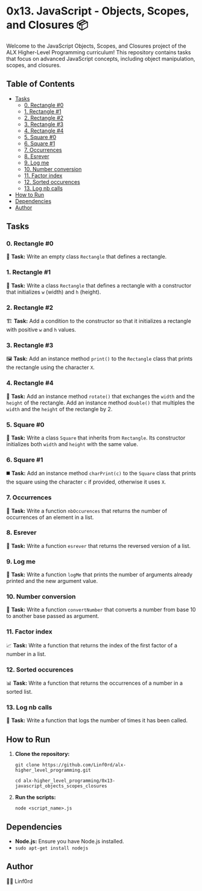 
# 0x13. JavaScript - Objects, Scopes, and Closures 📦

Welcome to the JavaScript Objects, Scopes, and Closures project of the ALX Higher-Level Programming curriculum! This repository contains tasks that focus on advanced JavaScript concepts, including object manipulation, scopes, and closures.

## Table of Contents

-   [Tasks](#tasks)
    -   [0. Rectangle #0](#0-rectangle-0)
    -   [1. Rectangle #1](#1-rectangle-1)
    -   [2. Rectangle #2](#2-rectangle-2)
    -   [3. Rectangle #3](#3-rectangle-3)
    -   [4. Rectangle #4](#4-rectangle-4)
    -   [5. Square #0](#5-square-0)
    -   [6. Square #1](#6-square-1)
    -   [7. Occurrences](#7-occurrences)
    -   [8. Esrever](#8-esrever)
    -   [9. Log me](#9-log-me)
    -   [10. Number conversion](#10-number-conversion)
    -   [11. Factor index](#11-factor-index)
    -   [12. Sorted occurences](#12-sorted-occurences)
    -   [13. Log nb calls](#13-log-nb-calls)
-   [How to Run](#how-to-run)
-   [Dependencies](#dependencies)
-   [Author](#author)

## Tasks

### 0. Rectangle #0

📐 **Task:** Write an empty class `Rectangle` that defines a rectangle.

### 1. Rectangle #1

📏 **Task:** Write a class `Rectangle` that defines a rectangle with a constructor that initializes `w` (width) and `h` (height).

### 2. Rectangle #2

🏗️ **Task:** Add a condition to the constructor so that it initializes a rectangle with positive `w` and `h` values.

### 3. Rectangle #3

🖼️ **Task:** Add an instance method `print()` to the `Rectangle` class that prints the rectangle using the character `X`.

### 4. Rectangle #4

🔄 **Task:** Add an instance method `rotate()` that exchanges the `width` and the `height` of the rectangle. Add an instance method `double()` that multiples the `width` and the `height` of the rectangle by 2.

### 5. Square #0

🔳 **Task:** Write a class `Square` that inherits from `Rectangle`. Its constructor initializes both `width` and `height` with the same value.

### 6. Square #1

◼️ **Task:** Add an instance method `charPrint(c)` to the `Square` class that prints the square using the character `c` if provided, otherwise it uses `X`.

### 7. Occurrences

🔢 **Task:** Write a function `nbOccurences` that returns the number of occurrences of an element in a list.

### 8. Esrever

🔄 **Task:** Write a function `esrever` that returns the reversed version of a list.

### 9. Log me

📝 **Task:** Write a function `logMe` that prints the number of arguments already printed and the new argument value.

### 10. Number conversion

🔢 **Task:** Write a function `convertNumber` that converts a number from base 10 to another base passed as argument.

### 11. Factor index

📈 **Task:** Write a function that returns the index of the first factor of a number in a list.

### 12. Sorted occurences

📊 **Task:** Write a function that returns the occurrences of a number in a sorted list.

### 13. Log nb calls

🔄 **Task:** Write a function that logs the number of times it has been called.

## How to Run

1.  **Clone the repository:**
        
    `git clone https://github.com/Linf0rd/alx-higher_level_programming.git`
    
    `cd alx-higher_level_programming/0x13-javascript_objects_scopes_closures` 
    
2.  **Run the scripts:**

      `node <script_name>.js` 
    

## Dependencies

-   **Node.js:**  Ensure you have Node.js installed.
-     
    `sudo apt-get install nodejs` 
    

## Author

👨‍💻 Linf0rd